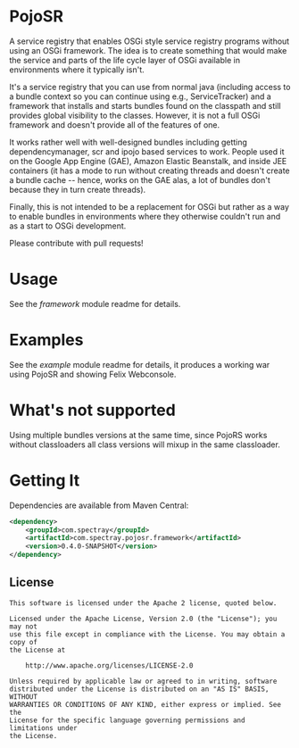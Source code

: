 PojoSR
=======

A service registry that enables OSGi style service registry programs without using an OSGi framework. 
The idea is to create something that would make the service and parts of the life cycle layer of OSGi available in environments where it typically isn't. 

It's a service registry that you can use from normal java (including access to a bundle context so you can continue using e.g., ServiceTracker) and 
a framework that installs and starts bundles found on the classpath and still provides global visibility to the classes. However, it is not a full OSGi framework and doesn't provide all of the features of one. 

It works rather well with well-designed bundles including getting dependencymanager, scr and ipojo based services to work. 
People used it on the Google App Engine (GAE), Amazon Elastic Beanstalk, and inside JEE containers (it has a mode to run without creating threads and 
doesn't create a bundle cache -- hence, works on the GAE alas, a lot of bundles don't because they in turn create threads). 

Finally, this is not intended to be a replacement for OSGi but rather as a way to enable bundles in environments where they otherwise couldn't run and as a start to OSGi development. 


Please contribute with pull requests! 

Usage
========

See the *framework* module readme for details.


Examples
========

See the *example* module readme for details, it produces a working war using PojoSR and showing Felix Webconsole.


What's not supported
========

Using multiple bundles versions at the same time, since PojoRS works without classloaders all class versions will mixup in the same classloader.


Getting It
========

Dependencies are available from Maven Central:

```xml
<dependency>
	<groupId>com.spectray</groupId>
	<artifactId>com.spectray.pojosr.framework</artifactId>
	<version>0.4.0-SNAPSHOT</version>
</dependency>
```


## License
```
This software is licensed under the Apache 2 license, quoted below.

Licensed under the Apache License, Version 2.0 (the "License"); you may not
use this file except in compliance with the License. You may obtain a copy of
the License at

    http://www.apache.org/licenses/LICENSE-2.0

Unless required by applicable law or agreed to in writing, software
distributed under the License is distributed on an "AS IS" BASIS, WITHOUT
WARRANTIES OR CONDITIONS OF ANY KIND, either express or implied. See the
License for the specific language governing permissions and limitations under
the License.
```
